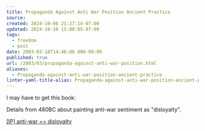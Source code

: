 ```yaml
---
title: Propaganda Against Anti War Position Ancient Practice
source: 
created: 2024-10-06 21:27:14-07:00
updated: 2024-10-10 15:00:05-07:00
tags:
  - freedom
  - post
date: 2003-03-18T14:46:00.000-08:00
published: true
url: /2003/03/propaganda-against-anti-war-position.html
aliases:
  - Propaganda-against-anti-war-position-ancient-practice
linter-yaml-title-alias: Propaganda-against-anti-war-position-ancient-practice
---
```



I may have to get this book:  
  
  
  
Details from 480BC about painting anti-war sentiment as "disloyalty".  
  
[\[IP\] anti-war == disloyalty](http://www.interesting-people.org/archives/interesting-people/200303/msg00231.html "[IP] anti-war == disloyalty")